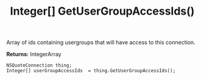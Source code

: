 ﻿---
uid: crmscript_ref_NSQuoteConnection_GetUserGroupAccessIds
title: Integer[] GetUserGroupAccessIds()
intellisense: NSQuoteConnection.GetUserGroupAccessIds
keywords: NSQuoteConnection, GetUserGroupAccessIds
so.topic: reference
---

Array of ids containing usergroups that will have access to this connection.

**Returns:** IntegerArray


```crmscript
NSQuoteConnection thing;
Integer[] userGroupAccessIds  = thing.GetUserGroupAccessIds();
```


